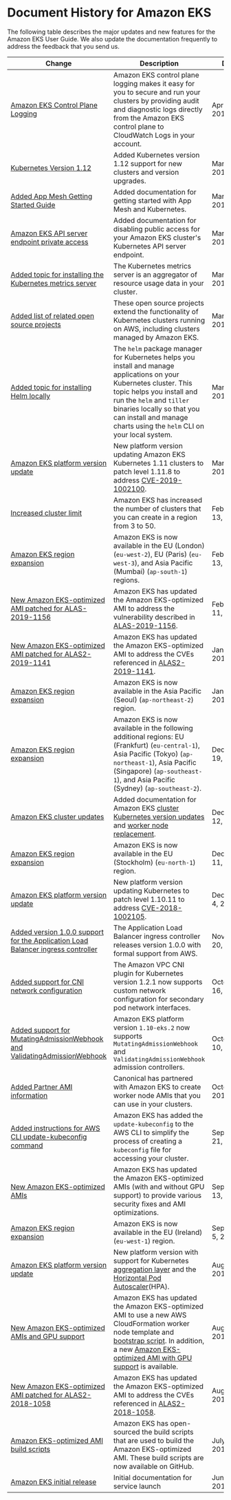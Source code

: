# Document History for Amazon EKS<a name="doc-history"></a>

The following table describes the major updates and new features for the Amazon EKS User Guide\. We also update the documentation frequently to address the feedback that you send us\. 

| Change | Description | Date | 
| --- |--- |--- |
| [Amazon EKS Control Plane Logging](https://docs.aws.amazon.com/eks/latest/userguide/control-plane-logs.html) | Amazon EKS control plane logging makes it easy for you to secure and run your clusters by providing audit and diagnostic logs directly from the Amazon EKS control plane to CloudWatch Logs in your account\.  | April 4, 2019 | 
| [Kubernetes Version 1\.12](#doc-history) | Added Kubernetes version 1\.12 support for new clusters and version upgrades\. | March 28, 2019 | 
| [Added App Mesh Getting Started Guide](https://docs.aws.amazon.com/eks/latest/userguide/mesh-gs-k8s.html) | Added documentation for getting started with App Mesh and Kubernetes\. | March 27, 2019 | 
| [Amazon EKS API server endpoint private access](https://docs.aws.amazon.com/eks/latest/userguide/cluster-endpoint.html) | Added documentation for disabling public access for your Amazon EKS cluster's Kubernetes API server endpoint\. | March 19, 2019 | 
| [Added topic for installing the Kubernetes metrics server](https://docs.aws.amazon.com/eks/latest/userguide/metrics-server.html) | The Kubernetes metrics server is an aggregator of resource usage data in your cluster\. | March 18, 2019 | 
| [Added list of related open source projects](https://docs.aws.amazon.com/eks/latest/userguide/metrics-server.html) | These open source projects extend the functionality of Kubernetes clusters running on AWS, including clusters managed by Amazon EKS\. | March 15, 2019 | 
| [Added topic for installing Helm locally](https://docs.aws.amazon.com/eks/latest/userguide/helm.html) | The `helm` package manager for Kubernetes helps you install and manage applications on your Kubernetes cluster\. This topic helps you install and run the `helm` and `tiller` binaries locally so that you can install and manage charts using the `helm` CLI on your local system\. | March 11, 2019 | 
| [Amazon EKS platform version update](https://docs.aws.amazon.com/eks/latest/userguide/platform-versions.html) |  New platform version updating Amazon EKS Kubernetes 1\.11 clusters to patch level 1\.11\.8 to address [CVE\-2019\-1002100](https://discuss.kubernetes.io/t/kubernetes-security-announcement-v1-11-8-1-12-6-1-13-4-released-to-address-medium-severity-cve-2019-1002100/5147)\. | March 8, 2019 | 
| [Increased cluster limit](https://docs.aws.amazon.com/eks/latest/userguide/service_limits.html) | Amazon EKS has increased the number of clusters that you can create in a region from 3 to 50\. | February 13, 2019 | 
| [Amazon EKS region expansion](#doc-history) | Amazon EKS is now available in the EU \(London\) \(`eu-west-2`\), EU \(Paris\) \(`eu-west-3`\), and Asia Pacific \(Mumbai\) \(`ap-south-1`\) regions\. | February 13, 2019 | 
| [New Amazon EKS\-optimized AMI patched for ALAS\-2019\-1156](https://docs.aws.amazon.com/eks/latest/userguide/eks-optimized-ami.html) | Amazon EKS has updated the Amazon EKS\-optimized AMI to address the vulnerability described in [ALAS\-2019\-1156](https://alas.aws.amazon.com/ALAS-2019-1156.html)\. | February 11, 2019 | 
| [New Amazon EKS\-optimized AMI patched for ALAS2\-2019\-1141](https://docs.aws.amazon.com/eks/latest/userguide/eks-optimized-ami.html) | Amazon EKS has updated the Amazon EKS\-optimized AMI to address the CVEs referenced in [ALAS2\-2019\-1141](https://alas.aws.amazon.com/AL2/ALAS-2019-1141.html)\. | January 9, 2019 | 
| [Amazon EKS region expansion](#doc-history) | Amazon EKS is now available in the Asia Pacific \(Seoul\) \(`ap-northeast-2`\) region\. | January 9, 2019 | 
| [Amazon EKS region expansion](#doc-history) | Amazon EKS is now available in the following additional regions: EU \(Frankfurt\) \(`eu-central-1`\), Asia Pacific \(Tokyo\) \(`ap-northeast-1`\), Asia Pacific \(Singapore\) \(`ap-southeast-1`\), and Asia Pacific \(Sydney\) \(`ap-southeast-2`\)\. | December 19, 2018 | 
| [Amazon EKS cluster updates](https://docs.aws.amazon.com/eks/latest/userguide/update-cluster.html) | Added documentation for Amazon EKS [cluster Kubernetes version updates](https://docs.aws.amazon.com/eks/latest/userguide/update-cluster.html) and [worker node replacement](https://docs.aws.amazon.com/eks/latest/userguide/update-workers.html)\. | December 12, 2018 | 
| [Amazon EKS region expansion](#doc-history) | Amazon EKS is now available in the EU \(Stockholm\) \(`eu-north-1`\) region\. | December 11, 2018 | 
| [Amazon EKS platform version update](https://docs.aws.amazon.com/eks/latest/userguide/platform-versions.html) |  New platform version updating Kubernetes to patch level 1\.10\.11 to address [CVE\-2018\-1002105](https://aws.amazon.com/security/security-bulletins/AWS-2018-020/)\. | December 4, 2018 | 
| [Added version 1\.0\.0 support for the Application Load Balancer ingress controller](https://github.com/kubernetes-sigs/aws-alb-ingress-controller) | The Application Load Balancer ingress controller releases version 1\.0\.0 with formal support from AWS\. | November 20, 2018 | 
| [Added support for CNI network configuration](https://docs.aws.amazon.com/eks/latest/userguide/cni-custom-network.html) | The Amazon VPC CNI plugin for Kubernetes version 1\.2\.1 now supports custom network configuration for secondary pod network interfaces\. | October 16, 2018 | 
| [Added support for MutatingAdmissionWebhook and ValidatingAdmissionWebhook](https://docs.aws.amazon.com/eks/latest/userguide/platform-versions.html) | Amazon EKS platform version `1.10-eks.2` now supports `MutatingAdmissionWebhook` and `ValidatingAdmissionWebhook` admission controllers\. | October 10, 2018 | 
| [Added Partner AMI information](https://docs.aws.amazon.com/eks/latest/userguide/eks-partner-amis.html) | Canonical has partnered with Amazon EKS to create worker node AMIs that you can use in your clusters\. | October 3, 2018 | 
| [Added instructions for AWS CLI update\-kubeconfig command](https://docs.aws.amazon.com/eks/latest/userguide/create-kubeconfig.html) | Amazon EKS has added the `update-kubeconfig` to the AWS CLI to simplify the process of creating a `kubeconfig` file for accessing your cluster\. | September 21, 2018 | 
| [New Amazon EKS\-optimized AMIs](https://docs.aws.amazon.com/eks/latest/userguide/eks-optimized-ami.html) | Amazon EKS has updated the Amazon EKS\-optimized AMIs \(with and without GPU support\) to provide various security fixes and AMI optimizations\. | September 13, 2018 | 
| [Amazon EKS region expansion](#doc-history) | Amazon EKS is now available in the EU \(Ireland\) \(`eu-west-1`\) region\. | September 5, 2018 | 
| [Amazon EKS platform version update](https://docs.aws.amazon.com/eks/latest/userguide/platform-versions.html) |  New platform version with support for Kubernetes [aggregation layer](https://kubernetes.io/docs/concepts/extend-kubernetes/api-extension/apiserver-aggregation/) and the [Horizontal Pod Autoscaler](https://kubernetes.io/docs/tasks/run-application/horizontal-pod-autoscale/)\(HPA\)\. | August 31, 2018 | 
| [New Amazon EKS\-optimized AMIs and GPU support](https://docs.aws.amazon.com/eks/latest/userguide/eks-optimized-ami.html) | Amazon EKS has updated the Amazon EKS\-optimized AMI to use a new AWS CloudFormation worker node template and [bootstrap script](https://github.com/awslabs/amazon-eks-ami/blob/master/files/bootstrap.sh)\. In addition, a new [Amazon EKS\-optimized AMI with GPU support](gpu-ami.html) is available\. | August 22, 2018 | 
| [New Amazon EKS\-optimized AMI patched for ALAS2\-2018\-1058](https://docs.aws.amazon.com/eks/latest/userguide/eks-optimized-ami.html) | Amazon EKS has updated the Amazon EKS\-optimized AMI to address the CVEs referenced in [ALAS2\-2018\-1058](https://alas.aws.amazon.com/AL2/ALAS-2018-1058.html)\. | August 14, 2018 | 
| [Amazon EKS\-optimized AMI build scripts](https://docs.aws.amazon.com/eks/latest/userguide/eks-optimized-ami.html) | Amazon EKS has open\-sourced the build scripts that are used to build the Amazon EKS\-optimized AMI\. These build scripts are now available on GitHub\.  | July 10, 2018 | 
| [Amazon EKS initial release](#doc-history) | Initial documentation for service launch | June 5, 2018 | 